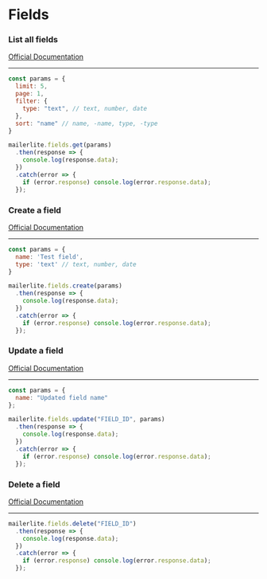 # Fields


### List all fields
[Official Documentation](https://developers.mailerlite.com/docs/fields.html#list-all-fields)

---
```javascript
const params = {
  limit: 5,
  page: 1,
  filter: {
    type: "text", // text, number, date
  },
  sort: "name" // name, -name, type, -type
}

mailerlite.fields.get(params)
  .then(response => {
    console.log(response.data);
  })
  .catch(error => {
    if (error.response) console.log(error.response.data);
  });
```

### Create a field
[Official Documentation](https://developers.mailerlite.com/docs/fields.html#create-a-field)

---
```javascript
const params = {
  name: 'Test field',
  type: 'text' // text, number, date
}

mailerlite.fields.create(params)
  .then(response => {
    console.log(response.data);
  })
  .catch(error => {
    if (error.response) console.log(error.response.data);
  });
```

### Update a field
[Official Documentation](https://developers.mailerlite.com/docs/fields.html#update-a-field)

---
```javascript
const params = {
  name: "Updated field name"
};

mailerlite.fields.update("FIELD_ID", params)
  .then(response => {
    console.log(response.data);
  })
  .catch(error => {
    if (error.response) console.log(error.response.data);
  });
```


### Delete a field
[Official Documentation](https://developers.mailerlite.com/docs/fields.html#delete-a-field)

---
```javascript
mailerlite.fields.delete("FIELD_ID")
  .then(response => {
    console.log(response.data);
  })
  .catch(error => {
    if (error.response) console.log(error.response.data);
  });
```
